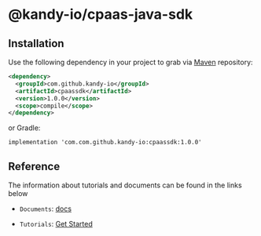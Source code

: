 # @kandy-io/cpaas-java-sdk

## Installation

Use the following dependency in your project to grab via [Maven](https://mvnrepository.com) repository:

```xml
<dependency>
  <groupId>com.github.kandy-io</groupId>
  <artifactId>cpaassdk</artifactId>
  <version>1.0.0</version>
  <scope>compile</scope>
</dependency>
```

or Gradle:

```
implementation 'com.com.github.kandy-io:cpaassdk:1.0.0'
```

## Reference

The information about tutorials and documents can be found in the links below

* `Documents`: [docs](https://kandy-io.github.io/kandy-cpaas-java-sdk/docs)

* `Tutorials`:  [Get Started](https://Kandy-IO.github.io/kandy-cpaas-java-sdk/tutorials/?KANDY=Kandy&KANDYFQDN=oauth-cpaas.att.com#/GetStarted)
